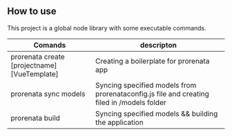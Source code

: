 ## How to use
This project is a global node library with some executable commands.

Comands  | descripton
------------- | -------------
prorenata create [projectname] [VueTemplate]  | Creating a boilerplate for prorenata app
prorenata sync models  | Syncing specified models from prorenataconfig.js file and creating filed in /models folder
prorenata build  | Syncing specified models && building the application
